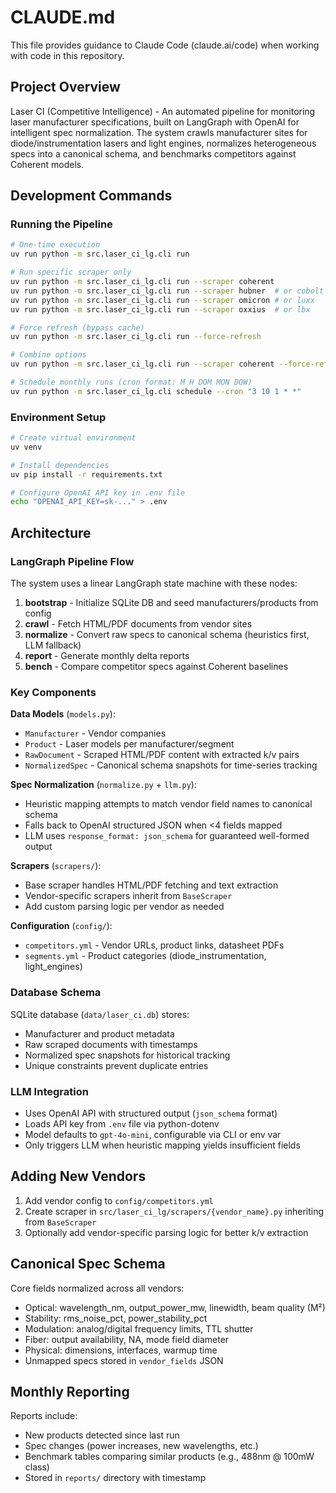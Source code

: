 # CLAUDE.md

This file provides guidance to Claude Code (claude.ai/code) when working with code in this repository.

## Project Overview

Laser CI (Competitive Intelligence) - An automated pipeline for monitoring laser manufacturer specifications, built on LangGraph with OpenAI for intelligent spec normalization. The system crawls manufacturer sites for diode/instrumentation lasers and light engines, normalizes heterogeneous specs into a canonical schema, and benchmarks competitors against Coherent models.

## Development Commands

### Running the Pipeline
```bash
# One-time execution
uv run python -m src.laser_ci_lg.cli run

# Run specific scraper only
uv run python -m src.laser_ci_lg.cli run --scraper coherent
uv run python -m src.laser_ci_lg.cli run --scraper hubner  # or cobolt
uv run python -m src.laser_ci_lg.cli run --scraper omicron # or luxx
uv run python -m src.laser_ci_lg.cli run --scraper oxxius  # or lbx

# Force refresh (bypass cache)
uv run python -m src.laser_ci_lg.cli run --force-refresh

# Combine options
uv run python -m src.laser_ci_lg.cli run --scraper coherent --force-refresh --model gpt-4o

# Schedule monthly runs (cron format: M H DOM MON DOW)
uv run python -m src.laser_ci_lg.cli schedule --cron "3 10 1 * *"
```

### Environment Setup
```bash
# Create virtual environment
uv venv

# Install dependencies
uv pip install -r requirements.txt

# Configure OpenAI API key in .env file
echo "OPENAI_API_KEY=sk-..." > .env
```

## Architecture

### LangGraph Pipeline Flow
The system uses a linear LangGraph state machine with these nodes:
1. **bootstrap** - Initialize SQLite DB and seed manufacturers/products from config
2. **crawl** - Fetch HTML/PDF documents from vendor sites
3. **normalize** - Convert raw specs to canonical schema (heuristics first, LLM fallback)
4. **report** - Generate monthly delta reports
5. **bench** - Compare competitor specs against Coherent baselines

### Key Components

**Data Models** (`models.py`):
- `Manufacturer` - Vendor companies
- `Product` - Laser models per manufacturer/segment
- `RawDocument` - Scraped HTML/PDF content with extracted k/v pairs
- `NormalizedSpec` - Canonical schema snapshots for time-series tracking

**Spec Normalization** (`normalize.py` + `llm.py`):
- Heuristic mapping attempts to match vendor field names to canonical schema
- Falls back to OpenAI structured JSON when <4 fields mapped
- LLM uses `response_format: json_schema` for guaranteed well-formed output

**Scrapers** (`scrapers/`):
- Base scraper handles HTML/PDF fetching and text extraction
- Vendor-specific scrapers inherit from `BaseScraper`
- Add custom parsing logic per vendor as needed

**Configuration** (`config/`):
- `competitors.yml` - Vendor URLs, product links, datasheet PDFs
- `segments.yml` - Product categories (diode_instrumentation, light_engines)

### Database Schema
SQLite database (`data/laser_ci.db`) stores:
- Manufacturer and product metadata
- Raw scraped documents with timestamps
- Normalized spec snapshots for historical tracking
- Unique constraints prevent duplicate entries

### LLM Integration
- Uses OpenAI API with structured output (`json_schema` format)
- Loads API key from `.env` file via python-dotenv
- Model defaults to `gpt-4o-mini`, configurable via CLI or env var
- Only triggers LLM when heuristic mapping yields insufficient fields

## Adding New Vendors

1. Add vendor config to `config/competitors.yml`
2. Create scraper in `src/laser_ci_lg/scrapers/{vendor_name}.py` inheriting from `BaseScraper`
3. Optionally add vendor-specific parsing logic for better k/v extraction

## Canonical Spec Schema

Core fields normalized across all vendors:
- Optical: wavelength_nm, output_power_mw, linewidth, beam quality (M²)
- Stability: rms_noise_pct, power_stability_pct
- Modulation: analog/digital frequency limits, TTL shutter
- Fiber: output availability, NA, mode field diameter
- Physical: dimensions, interfaces, warmup time
- Unmapped specs stored in `vendor_fields` JSON

## Monthly Reporting

Reports include:
- New products detected since last run
- Spec changes (power increases, new wavelengths, etc.)
- Benchmark tables comparing similar products (e.g., 488nm @ 100mW class)
- Stored in `reports/` directory with timestamp